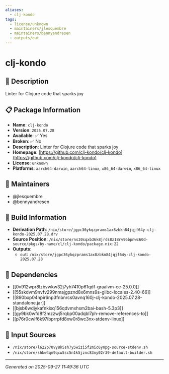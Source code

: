 ```yaml
---
aliases:
  - clj-kondo
tags:
  - license/unknown
  - maintainers/jlesquembre
  - maintainers/bennyandresen
  - outputs/out
---
```


# clj-kondo

## 📝 Description

Linter for Clojure code that sparks joy

## 📋 Package Information

- **Name**: `clj-kondo`
- **Version**: `2025.07.28`
- **Available**: ✅ Yes
- **Broken**: ✅ No
- **Description**: Linter for Clojure code that sparks joy
- **Homepage**: [https://github.com/clj-kondo/clj-kondo](https://github.com/clj-kondo/clj-kondo)
- **License**: `unknown`
- **Platforms**: `aarch64-darwin`, `aarch64-linux`, `x86_64-darwin`, `x86_64-linux`
## 👥 Maintainers

- @jlesquembre
- @bennyandresen


## 🔧 Build Information

- **Derivation Path**: `/nix/store/jgpc36ykqzprams1ax8zbkn84jqjf64y-clj-kondo-2025.07.28.drv`
- **Source Position**: `/nix/store/ns30sqxb36k8jrds8z18rv96bpnwc60d-source/pkgs/by-name/cl/clj-kondo/package.nix:22`
- **Outputs**:
  - `out`:  `/nix/store/jgpc36ykqzprams1ax8zbkn84jqjf64y-clj-kondo-2025.07.28`

## 🔗 Dependencies

- [[0v912wpr8lzbvwkw32j7yh7410p61qdf-graalvm-ce-25.0.0]]
- [[55skdvm9nvfv299nmajgpznd8x6mns9s-glibc-locales-2.40-66]]
- [[890bxp04npir6np3fnbnrcs0avnq160j-clj-kondo-2025.07.28-standalone.jar]]
- [[bjsb6wdjykafnkixq156qdvmxhsm2bai-bash-5.3p3]]
- [[gy9bk0wfd8f2mzzwj5rqbp00adqbl7ph-remove-references-to]]
- [[p76r0cwlf6k97ibprrpfd8xw0r8wc3nx-stdenv-linux]]

## 📁 Input Sources

- `/nix/store/l622p70vy8k5sh7y5wizi5f2mic6ynpg-source-stdenv.sh`
- `/nix/store/shkw4qm9qcw5sc5n1k5jznc83ny02r39-default-builder.sh`

---
*Generated on 2025-09-27 11:49:36 UTC*
